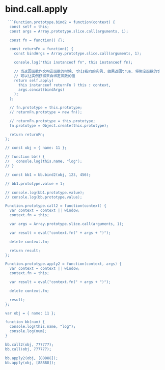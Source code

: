 # bind.call.apply

```js
 ```Function.prototype.bind2 = function(context) {
  const self = this;
  const args = Array.prototype.slice.call(arguments, 1);

  const fn = function() {};

  const returnFn = function() {
    const bindArgs = Array.prototype.slice.call(arguments, 1);

    console.log("this instanceof fn", this instanceof fn);

    // 当返回函数作文构造函数的时候, this指向的实例, 结果返回true, 将绑定函数的this指向该实例
    // 可以让实例获得来自绑定函数的值
    return self.apply(
      this instanceof returnFn ? this : context,
      args.concat(bindArgs)
    );
  };

  // fn.prototype = this.prototype;
  // returnFn.prototype = new fn();

  // returnFn.prototype = this.prototype;
  fn.prototype = Object.create(this.prototype);

  return returnFn;
};

// const obj = { name: 11 };

// function bb() {
//   console.log(this.name, "log");
// }

// const bb1 = bb.bind2(obj, 123, 456);

// bb1.prototype.value = 1;

// console.log(bb1.prototype.value);
// console.log(bb.prototype.value);

Function.prototype.call2 = function(context) {
  var context = context || window;
  context.fn = this;

  var args = Array.prototype.slice.call(arguments, 1);

  var result = eval("context.fn(" + args + ")");

  delete context.fn;

  return result;
};

Function.prototype.apply2 = function(context, args) {
  var context = context || window;
  context.fn = this;

  var result = eval("context.fn(" + args + ")");

  delete context.fn;

  result;
};

var obj = { name: 11 };

function bb(num) {
  console.log(this.name, "log");
  console.log(num);
}

bb.call2(obj, 777777);
bb.call(obj, 777777);

bb.apply2(obj, [88888]);
bb.apply(obj, [88888]);
